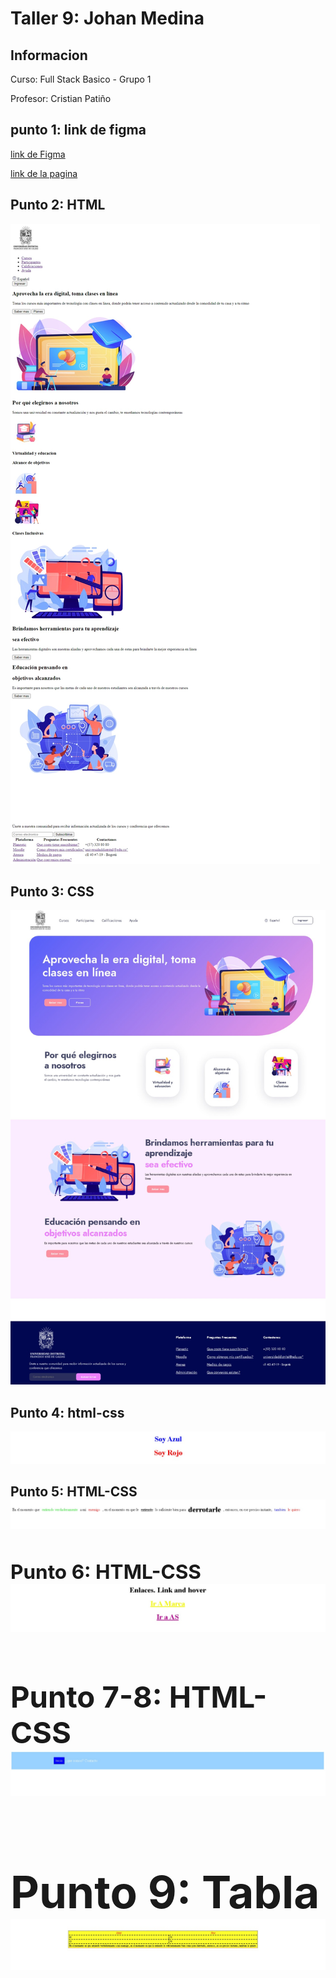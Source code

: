 <H1>Taller 9: Johan Medina</h1>

<h2>Informacion</h2>
<p>Curso: Full Stack Basico - Grupo 1</p>
<p<>Profesor: Cristian Patiño</p>

<h2>punto 1: link de figma </h2>
<a href="https://www.figma.com/file/vvgisVZ7pktyrsPtO8Mqkf/Johan-medina-%2F-figma-exercise?type=design&node-id=0%3A1&t=b36g12iHzihTlbPb-1"> link de Figma</a>

<a href="https://johan050504.github.io/TALLER-9-FULL-STACK/"> link de la pagina</a>

<h2>Punto 2: HTML</h2>
<img src="./Public/images/HTML.png"
alt="HTML">

<h2>Punto 3: CSS</h2>
<img src="./Public/images/CSS.jpeg"
alt="css">

<h2>Punto 4: html-css</h2>
<img src="./Public/images/punto4.jpeg"
alt="punto4">

<h2>Punto 5: HTML-CSS<h/2>
<img src="./Public/images/punto5.jpeg"
alt="punto5">

<h2>Punto 6: HTML-CSS<h/2>
<img src="./Public/images/punto6.jpeg"
alt="punto6">

<h2>Punto 7-8: HTML-CSS<h/2>
<img src="./Public/images/punto7-8.jpeg"
alt="punto7-8">

<h2>Punto 9: Tabla<h/2>
<img src="./Public/images/punto9.jpeg"
alt="punto9">

